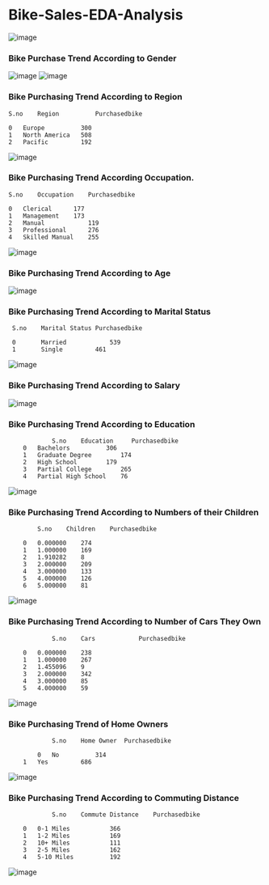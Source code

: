 # Bike-Sales-EDA-Analysis

![image](https://user-images.githubusercontent.com/108980892/212248989-a422b54b-d267-4b3d-845c-cde0e3023985.png)

### Bike Purchase Trend According to Gender
![image](https://user-images.githubusercontent.com/108980892/212249101-a6f877cc-39b9-4c29-b7ba-c1a10e31dd37.png)
![image](https://user-images.githubusercontent.com/108980892/212249128-9c83cf68-f802-4ba7-8a61-b1bbf349f431.png)

### Bike Purchasing Trend According to Region
	S.no    Region	        Purchasedbike
	
	0	Europe	        300
	1	North America	508
	2	Pacific	        192
![image](https://user-images.githubusercontent.com/108980892/212249217-c773e739-e04a-41be-a714-cf5b38c3410c.png)

### Bike Purchasing Trend According Occupation.
	S.no    Occupation	  Purchasedbike
	
	0	Clerical	  177
	1	Management	  173
	2	Manual	          119
	3	Professional	  276
	4	Skilled Manual	  255
![image](https://user-images.githubusercontent.com/108980892/212249364-4bddb1db-931f-4a7d-81e4-dfaabdc4a1c9.png)

### Bike Purchasing Trend According to Age
![image](https://user-images.githubusercontent.com/108980892/212254910-651cbefa-469c-4bfd-8506-f807ec3f9a1d.png)

### Bike Purchasing Trend According to Marital Status

     S.no    Marital Status	Purchasedbike
     
     0	     Married	        539
     1	     Single	        461
![image](https://user-images.githubusercontent.com/108980892/212255207-0f1f4f74-4dbc-4d7b-964e-3e47c286db69.png)

### Bike Purchasing Trend According to Salary
![image](https://user-images.githubusercontent.com/108980892/212255348-720c152d-da4a-4ea6-819c-42d7a5232b6b.png)

### Bike Purchasing Trend According to Education
      	        S.no    Education	  Purchasedbike
		0	Bachelors	       306
		1	Graduate Degree	       174
		2	High School	       179
		3	Partial College	       265
		4	Partial High School    76
![image](https://user-images.githubusercontent.com/108980892/212255684-fb108384-9e82-46af-af71-5e14d996c6a4.png)

### Bike Purchasing Trend According to Numbers of their Children
        	S.no    Children	Purchasedbike
		
		0	0.000000	274
		1	1.000000	169
		2	1.910282	8
		3	2.000000	209
		4	3.000000	133
		5	4.000000	126
		6	5.000000	81
![image](https://user-images.githubusercontent.com/108980892/212255930-c33575bc-a9d8-4ec6-8a11-1c4f7c352844.png)

### Bike Purchasing Trend According to Number of Cars They Own
                S.no    Cars	        Purchasedbike
		
		0	0.000000	238
		1	1.000000	267
		2	1.455096	9
		3	2.000000	342
		4	3.000000	85
		5	4.000000	59
![image](https://user-images.githubusercontent.com/108980892/212256138-f954a84a-d931-47b7-87fe-4fda1eee3287.png)

### Bike Purchasing Trend of Home Owners
                S.no    Home Owner	Purchasedbike
		
	        0	No	        314
		1	Yes	        686
![image](https://user-images.githubusercontent.com/108980892/212256380-d5f990e6-66a8-4333-87da-6c7d5b9ad519.png)

### Bike Purchasing Trend According to Commuting Distance
                S.no    Commute Distance	Purchasedbike
		
		0	0-1 Miles	        366
		1	1-2 Miles	        169
		2	10+ Miles	        111
		3	2-5 Miles	        162
		4	5-10 Miles	        192
![image](https://user-images.githubusercontent.com/108980892/212256696-c83e5911-5d23-45cf-a79c-e703d24b4480.png)
